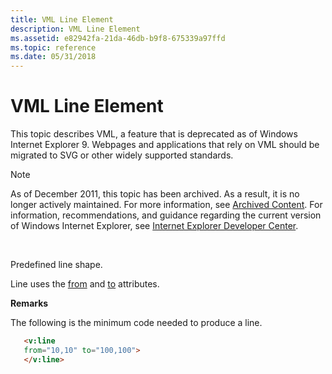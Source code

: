 ```yaml
---
title: VML Line Element
description: VML Line Element
ms.assetid: e82942fa-21da-46db-b9f8-675339a97ffd
ms.topic: reference
ms.date: 05/31/2018
---
```


# VML Line Element

This topic describes VML, a feature that is deprecated as of Windows Internet Explorer 9. Webpages and applications that rely on VML should be migrated to SVG or other widely supported standards.

> [!Note]  
> As of December 2011, this topic has been archived. As a result, it is no longer actively maintained. For more information, see [Archived Content](/previous-versions/windows/internet-explorer/ie-developer/). For information, recommendations, and guidance regarding the current version of Windows Internet Explorer, see [Internet Explorer Developer Center](https://msdn.microsoft.com/ie/).

 

Predefined line shape.

Line uses the [from](from-attribute--line--vml.md) and [to](to-attribute--line--vml.md) attributes.

**Remarks**

The following is the minimum code needed to produce a line.


```HTML
   <v:line
   from="10,10" to="100,100">
   </v:line>
```



 

 
